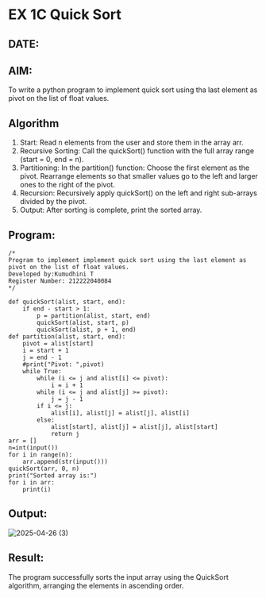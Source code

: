 # EX 1C Quick Sort
## DATE:
## AIM:
To write a python program to implement quick sort using tha last element as pivot on the list of float values.

## Algorithm
1. Start: Read n elements from the user and store them in the array arr.
2. Recursive Sorting: Call the quickSort() function with the full array range (start = 0, end = n).
3. Partitioning: In the partition() function:
   Choose the first element as the pivot.
   Rearrange elements so that smaller values go to the left and larger ones to the right of the pivot.
4. Recursion: Recursively apply quickSort() on the left and right sub-arrays divided by the pivot.
5. Output: After sorting is complete, print the sorted array.
   

## Program:
```
/*
Program to implement implement quick sort using the last element as pivot on the list of float values.
Developed by:Kumudhini T 
Register Number: 212222040084 
*/

def quickSort(alist, start, end):  
    if end - start > 1:      
        p = partition(alist, start, end)       
        quickSort(alist, start, p)       
        quickSort(alist, p + 1, end) 
def partition(alist, start, end):   
    pivot = alist[start]   
    i = start + 1   
    j = end - 1    
    #print("Pivot: ",pivot)   
    while True:       
        while (i <= j and alist[i] <= pivot):            
            i = i + 1       
        while (i <= j and alist[j] >= pivot):       
            j = j - 1        
        if i <= j:           
            alist[i], alist[j] = alist[j], alist[i]       
        else:            
            alist[start], alist[j] = alist[j], alist[start]          
            return j
arr = []
n=int(input())
for i in range(n):   
    arr.append(str(input()))
quickSort(arr, 0, n)
print("Sorted array is:")
for i in arr:  
    print(i)
```

## Output:

![2025-04-26 (3)](https://github.com/user-attachments/assets/66c2da7e-0bc8-4717-8931-50d6daeed986)



## Result:
The program successfully sorts the input array using the QuickSort algorithm, arranging the elements in ascending order.
